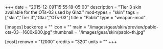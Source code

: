 +++
date = "2015-12-09T15:55:18-05:00"
description = "Tier 3 skin available for the OTs-03 used by Glaz."
mod-types = "skin"
tags = ["skin","Tier 3","Glaz","OTs-03"]
title = "Pablo"
type = "weapon-mod"

[images]
  backdrop = ""
  icon = ""
  main = "/images/gear/skin/preview/pablo-ots-03--1600x900.jpg"
  thumbnail = "/images/gear/skin/pablo-th.jpg"

[cost]
  renown = "12000"
  credits = "320"
  units = ""
+++

